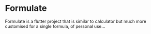 # Formulate
Formulate is a flutter project that is similar to calculator but much more customised for a single formula, of personal use...
